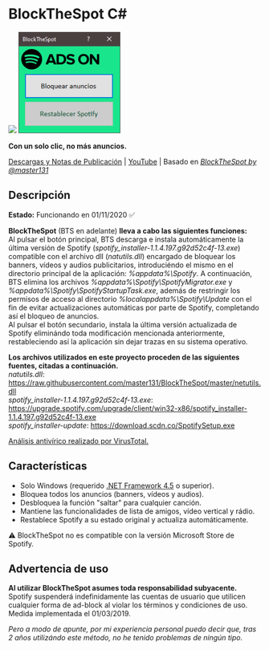 # BlockTheSpot C#
<img src="https://github.com/bitasuperactive/BlockTheSpot-C-Sharp/blob/master/doc/icon.ico" width="216"/> <img src="https://github.com/bitasuperactive/BlockTheSpot-C-Sharp/blob/master/doc/blockthespot.png" width="203"/>

**Con un solo clic, no más anuncios.**

[Descargas y Notas de Publicación](https://github.com/bitasuperactive/BlockTheSpot-C-Sharp/releases) | [YouTube](https://www.youtube.com/channel/UCc-AA6VaZh81DYYCrSAMS5w?) | Basado en *[BlockTheSpot by @master131](https://github.com/master131/BlockTheSpot)*

## Descripción
**Estado:** Funcionando en 01/11/2020 :white_check_mark:

**BlockTheSpot** (BTS en adelante) **lleva a cabo las siguientes funciones:**   
Al pulsar el botón principal, BTS descarga e instala automáticamente la última versión de Spotify (*spotify_installer-1.1.4.197.g92d52c4f-13.exe*) compatible con el archivo dll (*natutils.dll*) encargado de bloquear los banners, vídeos y audios publicitarios, introduciéndo el mismo en el directorio principal de la aplicación: *%appdata%\Spotify*. A continuación, BTS elimina los archivos *%appdata%\Spotify\SpotifyMigrator.exe* y *%appdata%\Spotify\SpotifyStartupTask.exe*, además de restringir los permisos de acceso al directorio *%localappdata%\Spotify\Update* con el fin de evitar actualizaciones automáticas por parte de Spotify, completando así el bloqueo de anuncios.    
Al pulsar el botón secundario, instala la última versión actualizada de Spotify eliminándo toda modificación mencionada anteriormente, restableciendo así la aplicación sin dejar trazas en su sistema operativo.

**Los archivos utilizados en este proyecto proceden de las siguientes fuentes, citadas a continuación.**   
*natutils.dll*: https://raw.githubusercontent.com/master131/BlockTheSpot/master/netutils.dll        
*spotify_installer-1.1.4.197.g92d52c4f-13.exe*: https://upgrade.spotify.com/upgrade/client/win32-x86/spotify_installer-1.1.4.197.g92d52c4f-13.exe       
*spotify_installer-update*: https://download.scdn.co/SpotifySetup.exe

[Análisis antivírico realizado por VirusTotal.](https://www.virustotal.com/gui/file/11bdaf7d5faab42d251745a9b9b5a5611747bad864bd0f28a190b19cb27e6986/detection)

## Características
- Solo Windows (requerido [.NET Framework 4.5](https://www.microsoft.com/es-es/download/confirmation.aspx?id=30653) o superior).
- Bloquea todos los anuncios (banners, vídeos y audios).
- Desbloquea la función "saltar" para cualquier canción.
- Mantiene las funcionalidades de lista de amigos, vídeo vertical y rádio.
- Restablece Spotify a su estado original y actualiza automáticamente.

:warning: BlockTheSpot no es compatible con la versión Microsoft Store de Spotify.


## Advertencia de uso
**Al utilizar BlockTheSpot asumes toda responsabilidad subyacente.**    
Spotify suspenderá indefinidamente las cuentas de usuario que utilicen cualquier forma de ad-block al violar los términos y condiciones de uso. Medida implementada el 01/03/2019.

*Pero a modo de apunte, por mi experiencia personal puedo decir que, tras 2 años utilizándo este método, no he tenido problemas de ningún tipo.*
